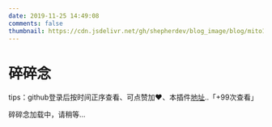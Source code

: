 ```yaml
---
date: 2019-11-25 14:49:08
comments: false
thumbnail: https://cdn.jsdelivr.net/gh/shepherdev/blog_image/blog/mito1.png
---
```


<div class = "text-center"><h1>碎碎念</h1></div><div class = "text-tips">

tips：github登录后按时间正序查看、可点赞加❤️、本插件[地址](https://github.com/removeif/gitalk)..<span id="busuanzi_container_page_pv">「<span id="busuanzi_value_page_pv">+99</span>次查看」</span></div>
<div id="comment-container1"><div class="text-tips">碎碎念加载中，请稍等...</div></div>
<link rel="stylesheet" href="https://cdnjs.loli.net/ajax/libs/gitalk/1.6.0/gitalk.css"/>

<script>
    $.getScript("/js/gitalk_self.min.js", function () {
        var gitalk = new Gitalk({
            clientID: clientId,
            clientSecret: clientSecret,
            id: '666666',
            repo: 'shepherdev.github.io',
            owner: 'shepherdev',
            admin: "shepherdev",
            createIssueManually: true,
            distractionFreeMode: false
        });
        gitalk.render('comment-container1');
    });
</script>